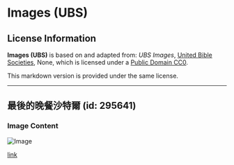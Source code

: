 # Images (UBS)

## License Information

**Images (UBS)** is based on and adapted from: _UBS Images_, [United Bible Societies](https://unitedbiblesocieties.org/), None, which is licensed under a [Public Domain CC0](https://creativecommons.org/public-domain/cc0/).

This markdown version is provided under the same license.



--------------------------------

## 最後的晚餐沙特爾 (id: 295641)

### Image Content

![Image](https://cdn.aquifer.bible/aquifer-content/resources/Media/WEB-0578_last_supper_chartres.jpg)

[link](https://cdn.aquifer.bible/aquifer-content/resources/Media/WEB-0578_last_supper_chartres.jpg)


